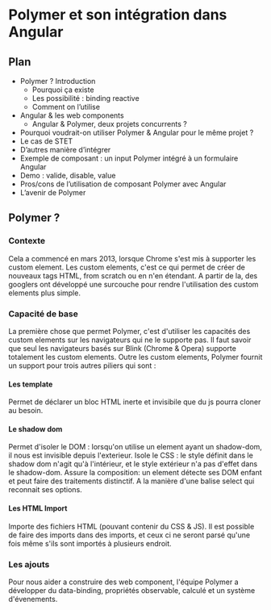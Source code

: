 # Polymer et son intégration dans Angular

## Plan

* Polymer ? Introduction
  * Pourquoi ça existe
  * Les possibilité : binding reactive
  * Comment on l’utilise
* Angular & les web components
  * Angular & Polymer, deux projets concurrents ?
* Pourquoi voudrait-on utiliser Polymer & Angular pour le même projet ?
* Le cas de STET
* D’autres manière d’intégrer
* Exemple de composant : un input Polymer intégré à un formulaire Angular
* Demo : valide, disable, value
* Pros/cons de l’utilisation de composant Polymer avec Angular
* L’avenir de Polymer

## Polymer ?

### Contexte
Cela a commencé en mars 2013, lorsque Chrome s'est mis à supporter les custom element. Les custom elements, c'est ce qui permet de créer de nouveaux tags HTML, from scratch ou en n'en étendant. A partir de la, des googlers ont développé une surcouche pour rendre l'utilisation des custom elements plus simple.

### Capacité de base
La première chose que permet Polymer, c'est d'utiliser les capacités des custom elements sur les navigateurs qui ne le supporte pas. Il faut savoir que seul les navigateurs basés sur Blink (Chrome & Opera) supporte totalement les custom elements. Outre les custom elements, Polymer fournit un support pour trois autres piliers qui sont :

#### Les template
Permet de déclarer un bloc HTML inerte et invisibile que du js pourra cloner au besoin.

#### Le shadow dom
Permet d'isoler le DOM : lorsqu'on utilise un element ayant un shadow-dom, il nous est invisible depuis l'exterieur.
Isole le CSS : le style définit dans le shadow dom n'agit qu'à l'intérieur, et le style extérieur n'a pas d'effet dans le shadow-dom.
Assure la composition: un element détecte ses DOM enfant et peut faire des traitements distinctif. A la manière d'une balise select qui reconnait ses options.

#### Les HTML Import
Importe des fichiers HTML (pouvant contenir du CSS & JS). Il est possible de faire des imports dans des imports, et ceux ci ne seront parsé qu'une fois même s'ils sont importés à plusieurs endroit.

### Les ajouts
Pour nous aider a construire des web component, l'équipe Polymer a développer du data-binding, propriétés observable, calculé et un système d'évenements.
